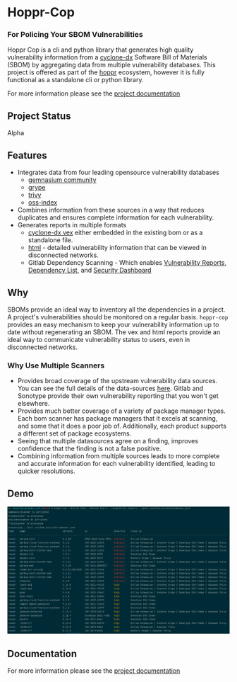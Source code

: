 # Hoppr-Cop
### For Policing Your SBOM Vulnerabilities

Hoppr Cop is a cli and python library that generates high quality vulnerability information from a [cyclone-dx](https://cyclonedx.org/)
Software Bill of Materials (SBOM) by aggregating data from multiple vulnerability databases.
This project is offered as part of the [hoppr](https://hoppr.dev/) ecosystem, however it is fully functional as a standalone cli or python library. 

For more information please see the [project documentation](https://hoppr.gitlab.io/hoppr-cop/)

## Project Status

Alpha 

## Features

* Integrates data from four leading opensource vulnerability databases 
  * [gemnasium community](https://advisories.gitlab.com)
  * [grype](https://github.com/anchore/grype)
  * [trivy](https://aquasecurity.github.io/trivy/v0.31.2/)
  * [oss-index](https://ossindex.sonatype.org/)
* Combines information from these sources in a way that reduces duplicates and ensures complete information for each vulnerability. 
* Generates reports in multiple formats
  * [cyclone-dx vex](https://cyclonedx.org/capabilities/vex/) either embedded in the existing bom or as a standalone file.  
  * [html](https://hoppr.gitlab.io/hoppr/hoppr-cop/example-reports/npm-vulnerabilities.html) - detailed vulnerability information that can be viewed in disconnected networks. 
  * Gitlab Dependency Scanning - Which enables  [Vulnerability Reports](https://docs.gitlab.com/ee/user/application_security/vulnerability_report/),
  [Dependency List](https://docs.gitlab.com/ee/user/application_security/dependency_list/), and [Security Dashboard](https://docs.gitlab.com/ee/user/application_security/security_dashboard/)
  
## Why 

SBOMs provide an ideal way to inventory all the dependencies in a project. A project's vulnerabilities should be monitored on a regular basis. 
`hoppr-cop` provides an easy mechanism to keep your vulnerability information up to date without regenerating an SBOM. 
The vex and html reports provide an ideal way to communicate vulnerability status to users, even in disconnected networks.  

### Why Use Multiple Scanners

- Provides broad coverage of the upstream vulnerability data sources.  You can see the full details of the data-sources [here](docs/data-sources.md). Gitlab and Sonotype provide their own vulnerability reporting that you won't get elsewhere. 
- Provides much better coverage of a variety of package manager types.  Each bom scanner has package managers that it excels at scanning, and some that it does a poor job of.  Additionally, each product supports a different set of package ecosystems.
- Seeing that multiple datasources agree on a finding, improves confidence that the finding is not a false positive. 
- Combining information from multiple sources leads to more complete and accurate information for each vulnerability identified, leading to quicker resolutions. 

## Demo
![](docs/example.png)



## Documentation
For more information please see the [project documentation](https://hoppr.gitlab.io/hoppr/hoppr-cop/)
